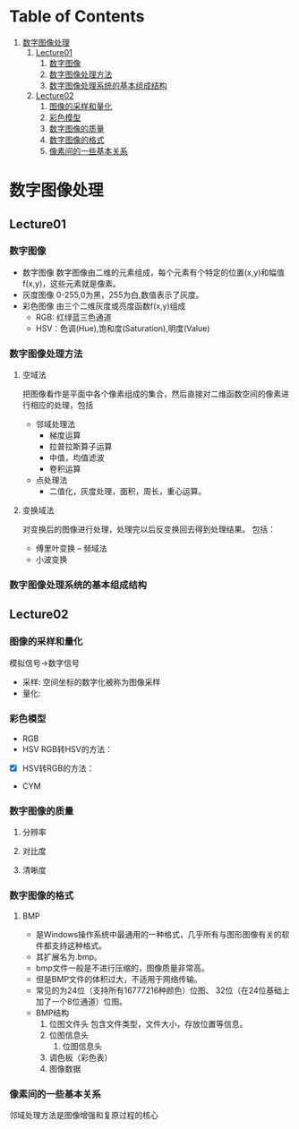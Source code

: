 
# Table of Contents

1.  [数字图像处理](#orge4a0814)
    1.  [Lecture01](#orgb6754ff)
        1.  [数字图像](#org738241e)
        2.  [数字图像处理方法](#org4c1f75c)
        3.  [数字图像处理系统的基本组成结构](#orgffc7d28)
    2.  [Lecture02](#org22e0769)
        1.  [图像的采样和量化](#orgd2b870c)
        2.  [彩色模型](#orgab5ff4b)
        3.  [数字图像的质量](#orgdd2cad2)
        4.  [数字图像的格式](#orga31f668)
        5.  [像素间的一些基本关系](#org90eeadc)


<a id="orge4a0814"></a>

# 数字图像处理


<a id="orgb6754ff"></a>

## Lecture01


<a id="org738241e"></a>

### 数字图像

-   数字图像
    数字图像由二维的元素组成，每个元素有个特定的位置(x,y)和幅值f(x,y)，这些元素就是像素。
-   灰度图像
    0-255,0为黑，255为白,数值表示了灰度。
-   彩色图像
    由三个二维灰度或亮度函数f(x,y)组成
    -   RGB: 红绿蓝三色通道
    -   HSV：色调(Hue),饱和度(Saturation),明度(Value)


<a id="org4c1f75c"></a>

### 数字图像处理方法

1.  空域法

    把图像看作是平面中各个像素组成的集合，然后直接对二维函数空间的像素进行相应的处理，包括
    
    -   邻域处理法
        -   梯度运算
        -   拉普拉斯算子运算
        -   中值，均值滤波
        -   卷积运算
    -   点处理法
        -   二值化，灰度处理，面积，周长，重心运算。

2.  变换域法

    对变换后的图像进行处理，处理完以后反变换回去得到处理结果。
    包括：
    
    -   傅里叶变换 &#x2013; 频域法
    -   小波变换


<a id="orgffc7d28"></a>

### 数字图像处理系统的基本组成结构


<a id="org22e0769"></a>

## Lecture02


<a id="orgd2b870c"></a>

### 图像的采样和量化

模拟信号->数字信号

-   采样: 空间坐标的数字化被称为图像采样
-   量化:


<a id="orgab5ff4b"></a>

### 彩色模型

-   RGB
-   HSV
    RGB转HSV的方法：
-   [X] HSV转RGB的方法：
-   CYM


<a id="orgdd2cad2"></a>

### 数字图像的质量

1.  分辨率

2.  对比度

3.  清晰度


<a id="orga31f668"></a>

### 数字图像的格式

1.  BMP

    -   是Windows操作系统中最通用的一种格式，几乎所有与图形图像有关的软件都支持这种格式。
    -   其扩展名为.bmp。
    -   bmp文件一般是不进行压缩的，图像质量非常高。
    -   但是BMP文件的体积过大，不适用于网络传输。
    -   常见的为24位（支持所有16777216种颜色）位图、
        32位（在24位基础上加了一个8位通道）位图。
    -   BMP结构
        1.  位图文件头
            包含文件类型，文件大小，存放位置等信息。
        2.  位图信息头
            1.  位图信息头
        3.  调色板（彩色表）
        4.  图像数据


<a id="org90eeadc"></a>

### 像素间的一些基本关系

邻域处理方法是图像增强和复原过程的核心

